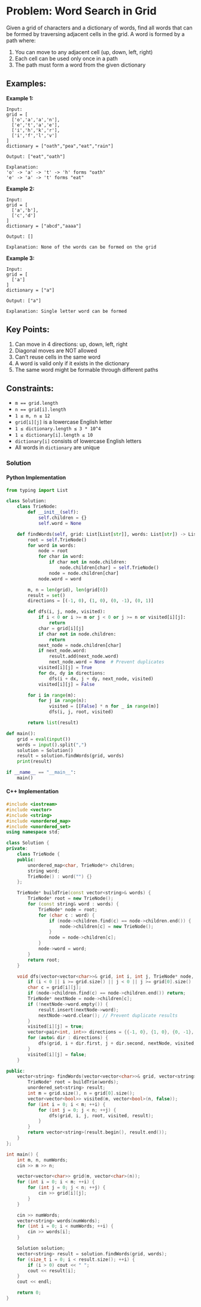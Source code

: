 # Problem: Word Search in Grid

Given a grid of characters and a dictionary of words, find all words that can be formed by traversing adjacent cells in the grid. A word is formed by a path where:
1. You can move to any adjacent cell (up, down, left, right)
2. Each cell can be used only once in a path
3. The path must form a word from the given dictionary

## Examples:

**Example 1:**
```
Input: 
grid = [
  ['o','a','a','n'],
  ['e','t','a','e'],
  ['i','h','k','r'],
  ['i','f','l','v']
]
dictionary = ["oath","pea","eat","rain"]

Output: ["eat","oath"]

Explanation:
'o' -> 'a' -> 't' -> 'h' forms "oath"
'e' -> 'a' -> 't' forms "eat"
```

**Example 2:**
```
Input:
grid = [
  ['a','b'],
  ['c','d']
]
dictionary = ["abcd","aaaa"]

Output: []

Explanation: None of the words can be formed on the grid
```

**Example 3:**
```
Input:
grid = [
  ['a']
]
dictionary = ["a"]

Output: ["a"]

Explanation: Single letter word can be formed
```

## Key Points:
1. Can move in 4 directions: up, down, left, right
2. Diagonal moves are NOT allowed
3. Can't reuse cells in the same word
4. A word is valid only if it exists in the dictionary
5. The same word might be formable through different paths

## Constraints:
- `m == grid.length`
- `n == grid[i].length`
- `1 ≤ m, n ≤ 12`
- `grid[i][j]` is a lowercase English letter
- `1 ≤ dictionary.length ≤ 3 * 10^4`
- `1 ≤ dictionary[i].length ≤ 10`
- `dictionary[i]` consists of lowercase English letters
- All words in `dictionary` are unique

### Solution
#### Python Implementation
```python
from typing import List

class Solution:
    class TrieNode:
        def __init__(self):
            self.children = {}
            self.word = None

    def findWords(self, grid: List[List[str]], words: List[str]) -> List[str]:
        root = self.TrieNode()
        for word in words:
            node = root
            for char in word:
                if char not in node.children:
                    node.children[char] = self.TrieNode()
                node = node.children[char]
            node.word = word

        m, n = len(grid), len(grid[0])
        result = set()
        directions = [(-1, 0), (1, 0), (0, -1), (0, 1)]

        def dfs(i, j, node, visited):
            if i < 0 or i >= m or j < 0 or j >= n or visited[i][j]:
                return
            char = grid[i][j]
            if char not in node.children:
                return
            next_node = node.children[char]
            if next_node.word:
                result.add(next_node.word)
                next_node.word = None  # Prevent duplicates
            visited[i][j] = True
            for dx, dy in directions:
                dfs(i + dx, j + dy, next_node, visited)
            visited[i][j] = False

        for i in range(m):
            for j in range(n):
                visited = [[False] * n for _ in range(m)]
                dfs(i, j, root, visited)

        return list(result)

def main():
    grid = eval(input())
    words = input().split(",")
    solution = Solution()
    result = solution.findWords(grid, words)
    print(result)

if __name__ == "__main__":
    main()
```

#### C++ Implementation
```c++
#include <iostream>
#include <vector>
#include <string>
#include <unordered_map>
#include <unordered_set>
using namespace std;

class Solution {
private:
    class TrieNode {
    public:
        unordered_map<char, TrieNode*> children;
        string word;
        TrieNode() : word("") {}
    };

    TrieNode* buildTrie(const vector<string>& words) {
        TrieNode* root = new TrieNode();
        for (const string& word : words) {
            TrieNode* node = root;
            for (char c : word) {
                if (node->children.find(c) == node->children.end()) {
                    node->children[c] = new TrieNode();
                }
                node = node->children[c];
            }
            node->word = word;
        }
        return root;
    }

    void dfs(vector<vector<char>>& grid, int i, int j, TrieNode* node, vector<vector<bool>>& visited, unordered_set<string>& result) {
        if (i < 0 || i >= grid.size() || j < 0 || j >= grid[0].size() || visited[i][j]) return;
        char c = grid[i][j];
        if (node->children.find(c) == node->children.end()) return;
        TrieNode* nextNode = node->children[c];
        if (!nextNode->word.empty()) {
            result.insert(nextNode->word);
            nextNode->word.clear(); // Prevent duplicate results
        }
        visited[i][j] = true;
        vector<pair<int, int>> directions = {{-1, 0}, {1, 0}, {0, -1}, {0, 1}};
        for (auto& dir : directions) {
            dfs(grid, i + dir.first, j + dir.second, nextNode, visited, result);
        }
        visited[i][j] = false;
    }

public:
    vector<string> findWords(vector<vector<char>>& grid, vector<string>& words) {
        TrieNode* root = buildTrie(words);
        unordered_set<string> result;
        int m = grid.size(), n = grid[0].size();
        vector<vector<bool>> visited(m, vector<bool>(n, false));
        for (int i = 0; i < m; ++i) {
            for (int j = 0; j < n; ++j) {
                dfs(grid, i, j, root, visited, result);
            }
        }
        return vector<string>(result.begin(), result.end());
    }
};

int main() {
    int m, n, numWords;
    cin >> m >> n;

    vector<vector<char>> grid(m, vector<char>(n));
    for (int i = 0; i < m; ++i) {
        for (int j = 0; j < n; ++j) {
            cin >> grid[i][j];
        }
    }

    cin >> numWords;
    vector<string> words(numWords);
    for (int i = 0; i < numWords; ++i) {
        cin >> words[i];
    }

    Solution solution;
    vector<string> result = solution.findWords(grid, words);
    for (size_t i = 0; i < result.size(); ++i) {
        if (i > 0) cout << " ";
        cout << result[i];
    }
    cout << endl;

    return 0;
}
```